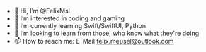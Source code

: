 - 👋 Hi, I’m @FelixMsl
- 👀 I’m interested in coding and gaming
- 🌱 I’m currently learning Swift/SwiftUI, Python
- 💞️ I’m looking to learn from those, who know what they're doing
- 📫 How to reach me: E-Mail felix.meusel@outlook.com

<!---
FelixMsl/FelixMsl is a ✨ special ✨ repository because its `README.md` (this file) appears on your GitHub profile.
You can click the Preview link to take a look at your changes.
--->
